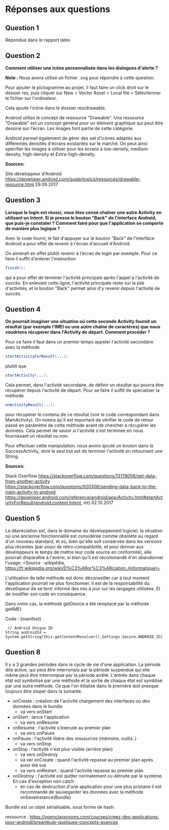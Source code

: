 ﻿# Réponses aux questions
## Question 1

Répondue dans le rapport latex

## Question 2

**Comment utiliser une icône personnalisée dans les dialogues d'alerte ?**

**Note :** Nous avons utilisé un fichier .svg pour répondre à cette question. 

Pour ajouter le pictogramme au projet, il faut faire un click droit sur le dossier res, puis cliquer sur New > Vector Asset > Local file > Sélectionner le fichier sur l'ordinateur. 

Cela ajoute l'icône dans le dossier res/drawable. 

Android utilise le concept de ressource "Drawable". Une ressource "Drawable" est un concept général pour un élément graphique qui peut être dessiné sur l'écran. Les images font partie de cette catégorie. 

Android permet également de gérer des set d'icônes adaptés aux différentes densités d'écrans existantes sur le marché. On peut ainsi spécifier les images à utiliser pour les écrans à low-density, medium-density, high-density et Extra-high-density. 

**Sources:**

Site développeur d'Android
https://developer.android.com/guide/topics/resources/drawable-resource.html 
29.09.2017



## Question 3
**Lorsque le login est réussi, vous êtes censé chaîner une autre Activity en utilisant un Intent. Si je presse le bouton "Back" de l'interface Android, que puis-je constater ? Comment faire pour que l'application se comporte de manière plus logique ?**

Avec le code fourni, le fait d'appuyer sur le bouton "Back" de l'interface Android a pour effet de revenir à l'écran d'accueil d'Android. 

On aimerait en effet plutôt revenir à l'écran de login par exemple. Pour ce faire il suffit d'enlever l'instruction 

```java
finish();
```

qui a pour effet de terminer l'activité principale après l'appel à l'activité de succès. En enlevant cette ligne, l'activité principale reste sur la pile d'activités, et le bouton "Back" permet ainsi d'y revenir depuis l'activité de succès.

## Question 4
**On pourrait imaginer une situation où cette seconde Activity fournit un résultat (par exemple l’IMEI ou une autre chaîne de caractères) que nous voudrions récupérer dans l'Activity de départ. Comment procéder ?**

Pour ce faire il faut dans un premier temps appeler l'activité secondaire avec la méthode 

```java
startActivityForResult(...);
```

plutôt que 

```java
startActivity(...);
```

Cela permet, dans l'activité secondaire, de définir un résultat qui pourra être récupérer depuis l'activité de départ. Pour se faire il suffit de spécialiser la méthode 

```java
onActivityResult(...);
```

pour récupérer le contenu de ce résultat (voir le code correspondant dans MainActivity). On notera qu'il est important de vérifier le code de retour passé en paramètre de cette méthode avant de chercher à récupérer les données. Cela permet de savoir si l'activité s'est terminée en nous fournissant un résultat ou non.

Pour effectuer cette manipulation, nous avons ajouté un bouton dans la SuccessActivity, dont le seul but est de terminer l'activité en retournant une String.


**Sources:**

Stack Overflow
https://stackoverflow.com/questions/13178056/get-data-from-another-activity
https://stackoverflow.com/questions/920306/sending-data-back-to-the-main-activity-in-android
https://developer.android.com/reference/android/app/Activity.html#startActivityForResult(android.content.Intent, int)
02.10.2017


## Question 5
La dépréciation est, dans le domaine du développement logiciel, la situation où une ancienne fonctionnalité 
est considérée comme obsolète au regard d'un nouveau standard, et où, bien qu'elle soit conservée dans les 
versions plus récentes (par souci de rétro-compatibilité, et pour donner aux développeurs le temps de 
mettre leur code source en conformité), elle pourrait disparaître à l'avenir, si bien qu'il est 
recommandé d'en abandonner l'usage. <Source : wikipédia, https://fr.wikipedia.org/wiki/D%C3%A9pr%C3%A9ciation_(informatique)>

L'utilisation de telle méthode est donc déconseiller car à tout moment l'application pourrait ne plus fonctionner.
Il est de la responsabilité du dévellopeur de se tenir informé des mis à jour sur les langages utilisées. Et de modifier
son code en conséquence. 

Dans notre cas, la méthode getDevice a été remplacé par la méthode getIMEI.

Code :
	<uses-permission android:name="android.permission.READ_PHONE_STATE" /> (manifest)

	 // Android Unique ID
	String androidId = System.getString(this.getContentResolver(),Settings.Secure.ANDROID_ID);



## Question 8
Il y a 3 grandes périodes dans le cycle de vie d'une application. La période dite active, qui peut être interrompu par la période
suspendue qui elle même peut être interrompue par la période arrêté.
L'entrée dans chaque état est symbolisé par une méthode et la sortie de chaque état est symblisé par une autre méthode. Ce que l'on itilialise dans le première
doit presque toujours être stoper dans la suivante.

- onCreate : création de l'activité chargement des interfaces ou des données dans le bundle
	- va vers onStart
- onStart : lance l'application
	- va vers onResume
- onResume : l'activité s'éxecute au premier plan
	- va vers onPause
- onPause : l'activité libère des ressources (mémoire, outils..)
	- va vers onStop
- onStop : l'activité n'est plus visible (arrière plan)
	- va vers onDestroy
	- va ver onCreate : quand l'activité repasse au premier plan après avoir été tué
	- va vers onRestart : quand l'activité repasse au premier plan
- onDestroy : l'activité est quitter normalement ou détruite par le système. En cas d'exception non catch 
	- en cas de destruction d'une application pour une plus priotaire il est recommandé de sauvegarder les données
	  avec la méthode onSaveInstance(Bundle)

Bundle est un objet sérialisable, sous forme de hash. 

ressource : https://openclassrooms.com/courses/creez-des-applications-pour-android/preambule-quelques-concepts-avances

